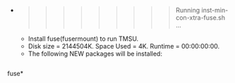 * >>>>>>>>> Running inst-min-con-xtra-fuse.sh ...
  * Install fuse(fusermount) to run TMSU.
  * Disk size = 2144504K. Space Used = 4K. Runtime = 00:00:00:00.
  * The following NEW packages will be installed:
  ```bash
fuse*
  ```
